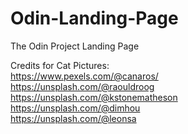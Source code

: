 # Odin-Landing-Page
The Odin Project Landing Page<br>

Credits for Cat Pictures: <br>
https://www.pexels.com/@canaros/ <br>
https://unsplash.com/@raouldroog <br>
https://unsplash.com/@kstonematheson <br>
https://unsplash.com/@dimhou <br>
https://unsplash.com/@leonsa <br>